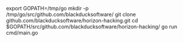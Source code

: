 export GOPATH=/tmp/go
mkdir -p /tmp/go/src/github.com/blackducksoftware/
git clone github.com/blackducksoftware/horizon-hacking.git
cd $GOPATH/src/github.com/blackducksoftware/horizon-hacking/
go run cmd/main.go
